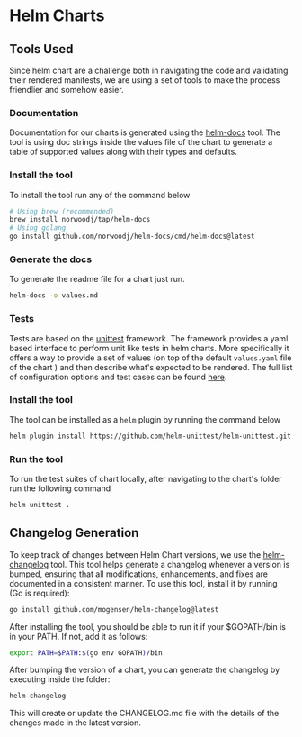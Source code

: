 # Helm Charts

## Tools Used
Since helm chart are a challenge both in navigating the code and validating their rendered manifests, we are using a set of tools to make the process friendlier and somehow easier.

### Documentation
Documentation for our charts is generated using the [helm-docs](https://github.com/norwoodj/helm-docs) tool. The tool is using doc strings inside the values file of the chart to generate a table of supported values along with their types and defaults.

### Install the tool
To install the tool run any of the command below
```sh
# Using brew (recommended)
brew install norwoodj/tap/helm-docs
# Using golang
go install github.com/norwoodj/helm-docs/cmd/helm-docs@latest
```

### Generate the docs
To generate the readme file for a chart just run.
```sh
helm-docs -o values.md
```

### Tests
Tests are based on the [unittest](https://github.com/helm-unittest/helm-unittest) framework. The framework provides a yaml based interface to perform unit like tests in helm charts. More specifically it offers a way to provide a set of values (on top of the default `values.yaml` file of the chart ) and then describe what's expected to be rendered. The full list of configuration options and test cases can be found [here](https://github.com/helm-unittest/helm-unittest/blob/main/DOCUMENT.md).

### Install the tool
The tool can be installed as a `helm` plugin by running the command below
```sh
helm plugin install https://github.com/helm-unittest/helm-unittest.git
```

### Run the tool
To run the test suites of chart locally, after navigating to the chart's folder run the following command
```sh
helm unittest .
```

## Changelog Generation
To keep track of changes between Helm Chart versions, we use the [helm-changelog](https://github.com/mogensen/helm-changelog) tool. This tool helps generate a changelog whenever a version is bumped, ensuring that all modifications, enhancements, and fixes are documented in a consistent manner. To use this tool, install it by running (Go is required):
```sh
go install github.com/mogensen/helm-changelog@latest
```

After installing the tool, you should be able to run it if your $GOPATH/bin is in your PATH. If not, add it as follows:
```sh
export PATH=$PATH:$(go env GOPATH)/bin
```

After bumping the version of a chart, you can generate the changelog by executing inside the folder:
```sh
helm-changelog
```

This will create or update the CHANGELOG.md file with the details of the changes made in the latest version.
